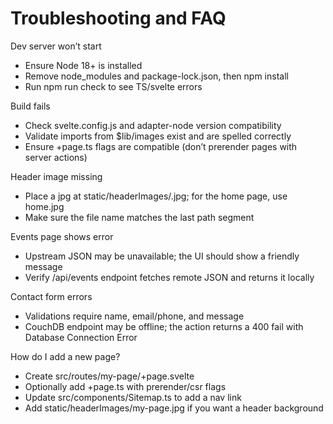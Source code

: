 # Troubleshooting and FAQ

Dev server won’t start

- Ensure Node 18+ is installed
- Remove node_modules and package-lock.json, then npm install
- Run npm run check to see TS/svelte errors

Build fails

- Check svelte.config.js and adapter-node version compatibility
- Validate imports from $lib/images exist and are spelled correctly
- Ensure +page.ts flags are compatible (don’t prerender pages with server actions)

Header image missing

- Place a jpg at static/headerImages/<route>.jpg; for the home page, use home.jpg
- Make sure the file name matches the last path segment

Events page shows error

- Upstream JSON may be unavailable; the UI should show a friendly message
- Verify /api/events endpoint fetches remote JSON and returns it locally

Contact form errors

- Validations require name, email/phone, and message
- CouchDB endpoint may be offline; the action returns a 400 fail with Database Connection Error

How do I add a new page?

- Create src/routes/my-page/+page.svelte
- Optionally add +page.ts with prerender/csr flags
- Update src/components/Sitemap.ts to add a nav link
- Add static/headerImages/my-page.jpg if you want a header background
